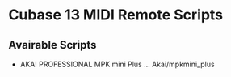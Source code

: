 # Cubase 13 MIDI Remote Scripts
## Avairable Scripts
- AKAI PROFESSIONAL  MPK mini Plus ... Akai/mpkmini_plus
